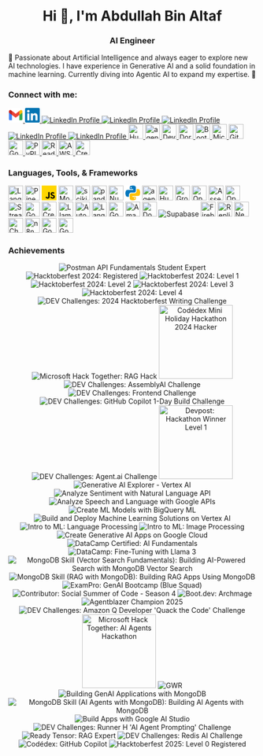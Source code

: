 <h1 align="center">Hi 👋, I'm Abdullah Bin Altaf</h1>
<h3 align="center">AI Engineer</h3>
<p>🚀 Passionate about Artificial Intelligence and always eager to explore new AI technologies. I have experience in Generative AI and a solid foundation in machine learning. Currently diving into Agentic AI to expand my expertise. 🚀</p>
<h3 align="left">Connect with me:</h3>
<a align="left" href="mailto:abdullahkoraal@gmail.com" target="_blank">
<img src="https://raw.githubusercontent.com/github/explore/refs/heads/main/topics/gmail/gmail.png" alt="LinkedIn Profile" height="30px" width="30px" title="Email">
</a>
<a align="left" href="https://www.linkedin.com/in/abdullah-k18/" target="_blank">
<img src="https://github.com/abdullah-k18/Github-Profile-README-Generator/blob/main/images/logo.png" alt="LinkedIn Profile" height="30px" width="30px" title="Linkedin">
</a>
<a align="left" href="https://www.youtube.com/@abdulla_k18" target="_blank">
<img src="https://cdn.iconscout.com/icon/free/png-256/free-youtube-logo-icon-download-in-svg-png-gif-file-formats--social-media-70-flat-icons-color-pack-logos-432560.png?f=webp&w=256" alt="LinkedIn Profile" height="30px" width="30px" title="YouTube">
</a>
<a align="left" href="https://discordapp.com/users/1250502704942284915" target="_blank">
<img src="https://avatars.githubusercontent.com/u/1965106?s=200&v=4" alt="LinkedIn Profile" height="30px" width="30px" title="Discord">
</a>
<a align="left" href="https://dev.to/abdullah-k18" target="_blank">
<img src="https://avatars.githubusercontent.com/u/13521919?s=200&v=4" alt="LinkedIn Profile" height="30px" width="30px" title="DEV Community">
</a>
<a align="left" href="https://hashnode.com/@abdullahk18" target="_blank">
<img src="https://avatars.githubusercontent.com/u/16342708?s=200&v=4" alt="LinkedIn Profile" height="30px" width="30px" title="Hashnode">
</a>
<a align="left" href="https://medium.com/@abdullahk18" target="_blank">
<img src="https://avatars.githubusercontent.com/u/923954?s=200&v=4" alt="LinkedIn Profile" height="30px" width="30px" title="Medium">
</a>
<a align="left" href="https://huggingface.co/abdullah-k18" target="_blank">
<img src="https://huggingface.co/datasets/huggingface/brand-assets/resolve/main/hf-logo.png" width="30px" height="30px" title="Hugging Face">
</a>
<a align="left" href="https://agent.ai/human/abdulla_k18" target="_blank">
<img src="https://agent.ai/agent.ai-gear/logomark.png" width="30px" height="30px" title="agent.ai">
</a>
<a align="left" href="https://devpost.com/abdullahkoraal" target="_blank">
<img src="https://www.clipartmax.com/png/middle/231-2318034_slack-devpost-devpost-logo.png" width="30px" height="30px" title="Devpost">
</a>
<a align="left" href="https://dorahacks.io/hacker/abdullah-k18" target="_blank">
<img src="https://cryptototem.com/wp-content/uploads/2023/06/DoraHacks-logo.jpg" width="30px" height="30px" title="DoraHacks">
</a>
<a align="left" href="https://www.boot.dev/u/abdullah-k18" target="_blank">
<img src="https://avatars.githubusercontent.com/u/72108331?s=200&v=4" width="30px" height="30px" title="Boot.dev">
</a>
<a align="left" href="https://learn.microsoft.com/en-us/users/abdullah-k18/" target="_blank">
<img src="https://avatars.githubusercontent.com/u/6154722?s=200&v=4" width="30px" height="30px" title="Microsoft Learn">
</a>
<a align="left" href="https://gitlab.com/abdullah-k18" target="_blank">
<img src="https://cdn4.iconfinder.com/data/icons/logos-and-brands/512/144_Gitlab_logo_logos-512.png" width="30px" height="30px" title="GitLab">
</a>
<a align="left" href="https://www.cloudskillsboost.google/public_profiles/af7812cf-2266-4107-85a0-194c2a5e1d59" target="_blank">
<img src="https://images.store.crowdstrike.com/9748z14dd5zg/7MGTtSyAi2Z29Dmiwkusu/30de0bcae755e11aebe7e87823feb9cb/Googlecloud_icon_square.png" width="30px" height="30px" title="Google Cloud Skills Boost">
</a>
<a align="left" href="https://pypi.org/user/abdullah-k18/" target="_blank">
<img src="https://upload.wikimedia.org/wikipedia/commons/thumb/0/04/PyPI-Logo-notext.svg/1200px-PyPI-Logo-notext.svg.png" width="30px" height="30px" title="PyPI">
</a>
<a align="left" href="https://app.readytensor.ai/users/abdullah-k18" target="_blank">
<img src="https://avatars.githubusercontent.com/u/104222293?s=200&v=4" width="30px" height="30px" title="Ready Tensor">
</a>
<a align="left" href="https://builder.aws.com/community/@abdullahk18" target="_blank">
<img src="https://builder.aws.com/builder-favicon.svg" width="30px" height="30px" title="AWS Builder Center">
</a>
<a align="left" href="https://www.credly.com/users/abdullah-k18" target="_blank">
<img src="https://cdn.jotfor.ms/image/r/aHR0cHM6Ly9maWxlcy5qb3Rmb3JtLmNvbS9qb3Rmb3JtYXBwcy96YXBpZXItaW50ZWdyYXRpb24tY3JlZGx5LWM0OTY0OWU1NzZjOTZlZDZmNGEzMTk2NzZiNzg5OGIwLnBuZw==/credly-.png?w=1200" width="30px" height="30px" title="Credly">
</a>
<h3 align="left">Languages, Tools, & Frameworks</h3>
<p><img src="https://registry.npmmirror.com/@lobehub/icons-static-png/latest/files/dark/langchain-color.png" width="30px" height="30px" title="LangChain">
  <img src="https://avatars.githubusercontent.com/u/54333248?s=200&v=4" width="30px" height="30px" title="Pinecone">
  <img src="https://github.com/abdullah-k18/Github-Profile-README-Generator/blob/main/images/javascript.svg" width="30px" height="30px" title="JavaScript">
  <img src="https://avatars.githubusercontent.com/u/45120?s=200&v=4" width="30px" height="30px" title="MongoDB">
  <img src="https://avatars.githubusercontent.com/u/365630?s=200&v=4" width="30px" height="30px" title="scikit-learn">
  <img src="https://avatars.githubusercontent.com/u/21206976?s=200&v=4" width="30px" height="30px" title="pandas">
  <img src="https://avatars.githubusercontent.com/u/288276?s=200&v=4" width="30px" height="30px" title="NumPy">
  <img src="https://github.com/abdullah-k18/Github-Profile-README-Generator/blob/main/images/python.svg" width="30px" height="30px" title="Python">
  <img src="https://agent.ai/agent.ai-gear/logomark.png" width="30px" height="30px" title="agent.ai">
  <img src="https://huggingface.co/datasets/huggingface/brand-assets/resolve/main/hf-logo.png" width="30px" height="30px" title="Hugging Face">
  <img src="https://avatars.githubusercontent.com/u/7464134?s=200&v=4" width="30px" height="30px" title="Groq Cloud">
  <img src="https://avatars.githubusercontent.com/u/14957082?s=200&v=4" width="30px" height="30px" title="OpenAI">
  <img src="https://avatars.githubusercontent.com/u/24515738?s=200&v=4" width="30px" height="30px" title="AssemblyAI">
  <img src="https://avatars.githubusercontent.com/u/139423088?s=200&v=4" width="30px" height="30px" title="OpenRouter"> 
  <img src="https://avatars.githubusercontent.com/u/45109972?s=200&v=4" width="30px" height="30px" title="Streamlit">
  <img src="https://avatars.githubusercontent.com/u/33467679?s=200&v=4" width="30px" height="30px" title="Google Colab">
  <img src="https://avatars.githubusercontent.com/u/170677839?s=200&v=4" width="30px" height="30px" title="CrewAI">
  <img src="https://avatars.githubusercontent.com/u/130722866?s=200&v=4" width="30px" height="30px" title="LlamaIndex">
  <img src="https://camo.githubusercontent.com/ef7d1a44f4abc5699119b28077235bbda84152fa2d74a4ea5abc7d1bccffdcbd/68747470733a2f2f6d6963726f736f66742e6769746875622e696f2f6175746f67656e2f302e322f696d672f61672e737667" width="30px" height="30px" title="AutoGen">
  <img src="https://avatars.githubusercontent.com/u/85702467?s=200&v=4" width="30px" height="30px" title="Langflow">
  <img src="https://upload.wikimedia.org/wikipedia/commons/thumb/0/05/Vertex_AI_Logo.svg/2048px-Vertex_AI_Logo.svg.png" width="30px" height="30px" title="Google Cloud Platform: Vertex AI">
  <img src="https://www.bluematador.com/hs-fs/hubfs/blog/new/How%20Many%20Packets%20per%20Second%20PPS%20in%20Amazon%20EC2/BM-EC2-post-icon.png?width=200&name=BM-EC2-post-icon.png" width="30px" height="30px" title="Amazon Web Services: EC2">
  <img src="https://avatars.githubusercontent.com/u/5429470?s=200&v=4" width="30px" height="30px" title="Docker">
  <img src="https://avatars.githubusercontent.com/u/54469796?s=200&v=4" height="30px" title="Supabase">
  <img src="https://avatars.githubusercontent.com/u/1335026?s=200&v=4" width="30px" height="30px" title="Firebase">
  <img src="https://avatars.githubusercontent.com/u/983194?s=200&v=4" width="30px" height="30px" title="Replit">
  <img src="https://camo.githubusercontent.com/c3635f27439ecdbf20e3cbf969c156f4040f10a0c8c836cf307d916dd8f806d4/68747470733a2f2f6173736574732e76657263656c2e636f6d2f696d6167652f75706c6f61642f76313636323133303535392f6e6578746a732f49636f6e5f6461726b5f6261636b67726f756e642e706e67" width="30px" height="30px" title="Next.js">
  <img src="https://avatars.githubusercontent.com/u/128686189?s=200&v=4" width="30px" height="30px" title="Chainlit">
  <img src="https://avatars.githubusercontent.com/u/45487711?s=48&v=4" width="30px" height="30px" title="n8n">
  <img src="https://brandlogos.net/wp-content/uploads/2025/03/gemini_icon-logo_brandlogos.net_bqzeu-300x300.png" width="30px" height="30px" title="Google Gemini">
  <img src="https://www.gstatic.com/aistudio/ai_studio_favicon_2_96x96.png" width="30px" height="30px" title="Google AI Studio">
</p>
<h3 align="left">Achievements</h3>
<p>
  <div align="center">
    <img src="https://cc.sj-cdn.net/instructor/3d8458f2k85sh-postman/course_series/3a5xz9m019od4/promo-image.1649784759.png" height="150px" title="Postman API Fundamentals Student Expert">
    <img src="https://assets.holopin.io/hf2024levels/level0-sloth-hello-0-0-0-0.webp" height="150px" title="Hacktoberfest 2024: Registered">
    <img src="https://assets.holopin.io/hf2024levels/level1-sloth-hello-tumbler-0-0-0.webp" height="150px" title="Hacktoberfest 2024: Level 1">
    <img src="https://assets.holopin.io/hf2024levels/level2-sloth-hello-tumbler-robe-0-0.webp" height="150px" title="Hacktoberfest 2024: Level 2">
    <img src="https://assets.holopin.io/hf2024levels/level3-sloth-hello-tumbler-robe-sparkle-0.webp" height="150px" title="Hacktoberfest 2024: Level 3">
    <img src="https://assets.holopin.io/hf2024levels/level4-sloth-hello-tumbler-robe-sparkle-moon.webp" height="150px" title="Hacktoberfest 2024: Level 4">
    <img src="https://media2.dev.to/dynamic/image/width=180,height=,fit=scale-down,gravity=auto,format=auto/https%3A%2F%2Fdev-to-uploads.s3.amazonaws.com%2Fuploads%2Fbadge%2Fbadge_image%2F349%2FHacktoberfest_Challenge-03.png" height="150px" title="DEV Challenges: 2024 Hacktoberfest Writing Challenge">
    <img src="https://images.credly.com/size/340x340/images/c8de44c7-9891-4bae-b3a7-a65ed1c28a2a/blob" height="150px" title="Microsoft Hack Together: RAG Hack">
    <img src="https://templates.images.credential.net/1734444452338981571626932552229.png" height="150px" width="150px" title="Codédex Mini Holiday Hackathon 2024 Hacker">
    <img src="https://media2.dev.to/dynamic/image/width=180,height=,fit=scale-down,gravity=auto,format=auto/https%3A%2F%2Fdev-to-uploads.s3.amazonaws.com%2Fuploads%2Fbadge%2Fbadge_image%2F351%2FAssemblyAI_Badges-04.png" height="150px" title="DEV Challenges: AssemblyAI Challenge">
    <img src="https://media2.dev.to/dynamic/image/width=180,height=,fit=scale-down,gravity=auto,format=auto/https%3A%2F%2Fdev-to-uploads.s3.amazonaws.com%2Fuploads%2Fbadge%2Fbadge_image%2F320%2FHeader_Draft-06.png" height="150px" title="DEV Challenges: Frontend Challenge">
    <img src="https://media2.dev.to/dynamic/image/width=180,height=,fit=scale-down,gravity=auto,format=auto/https%3A%2F%2Fdev-to-uploads.s3.amazonaws.com%2Fuploads%2Fbadge%2Fbadge_image%2F357%2FGitHub_Completion_Badge.png" height="150px" title="DEV Challenges: GitHub Copilot 1-Day Build Challenge">
    <img src="https://media2.dev.to/dynamic/image/width=180,height=,fit=scale-down,gravity=auto,format=auto/https%3A%2F%2Fdev-to-uploads.s3.amazonaws.com%2Fuploads%2Fbadge%2Fbadge_image%2F359%2FAgent.ai_Completion_Badge.png" height="150px" title="DEV Challenges: Agent.ai Challenge">
    <img src="https://d112y698adiu2z.cloudfront.net/photos/production/achievement_photos/000/930/137/datas/fe7da55a06691d0a0fa2fb2f32d9d352_medium_bronze.png" height="150px" width="150px" title="Devpost: Hackathon Winner Level 1">
    <img src="https://cdn.qwiklabs.com/Q3q8iU%2B3%2F5vrRb%2FHPgI86XIsGLdErHa3uLKJ%2Brxfs7Y%3D" height="150px" title="Generative AI Explorer - Vertex AI">
    <img src="https://cdn.qwiklabs.com/JOmYLpYKK1IZvJx%2FtSZh%2B5fTLcpu37J8lMm8v0qQm6Q%3D" height="150px" title="Analyze Sentiment with Natural Language API">
    <img src="https://cdn.qwiklabs.com/9l3ABNdsyhUC0bPIs6Vf1sAGsC4nb7UGe9GuP39%2FwKI%3D" height="150px" title="Analyze Speech and Language with Google APIs">
    <img src="https://cdn.qwiklabs.com/Wm106BMo1s08lU7N%2BBp7tWioQwpDFr1R60VxPqqF8r0%3D" height="150px" title="Create ML Models with BigQuery ML">
    <img src="https://cdn.qwiklabs.com/LLap1XFnTYXllIUjms9Kl6dVtMr%2FsiX2BTz1ElNuDHg%3D" height="150px" title="Build and Deploy Machine Learning Solutions on Vertex AI">
    <img src="https://cdn.qwiklabs.com/PMvEwj92V3P6rguG5fqCAhaQ9eK49tlm5CVMnyszVlg%3D" height="150px" title="Intro to ML: Language Processing">
    <img src="https://cdn.qwiklabs.com/A13uL5L4k9eJte78rdSAoCACA7eAemssidFBZbqoe0o%3D" height="150px" title="Intro to ML: Image Processing">
    <img src="https://cdn.qwiklabs.com/NZjkRzcCusZ61oE8mWpjEmZktZUXkmO%2F%2F19TokDAnsU%3D" height="150px" title="Create Generative AI Apps on Google Cloud">
    <img src="https://media.datacamp.com/legacy/Certification/Skill%20Verification/ai_fundamentals.png" height="150px" title="DataCamp Certified: AI Fundamentals">
    <img src="https://www.datacamp.com/statement-of-accomplishment/badge/course/5a875c2c9cb72d1a672d5ab781c9f4347fbf9605.png" height="150px" title="DataCamp: Fine-Tuning with Llama 3">
    <img src="https://images.credly.com/size/340x340/images/730e9c82-7869-4288-b580-9f8500a94465/blob" height="150px" title="MongoDB Skill (Vector Search Fundamentals): Building AI-Powered Search with MongoDB Vector Search">
    <img src="https://images.credly.com/size/340x340/images/2aff887d-ee1e-479f-b26f-dcb20d647bd6/blob" height="150px" title="MongoDB Skill (RAG with MongoDB): Building RAG Apps Using MongoDB">
    <img src="https://github.com/user-attachments/assets/d728dc6a-efa0-4097-bc7c-77bc77ba317e" height="150px" title="ExamPro: GenAI Bootcamp (Blue Squad)">
    <img src="https://github.com/user-attachments/assets/ef77e86c-b528-4926-bcad-8028de713206" height="150px" title="Contributor: Social Summer of Code - Season 4">
    <img src="https://storage.googleapis.com/qvault-webapp-dynamic-assets/course_assets/cCkeGw0.png" height="150px" title="Boot.dev: Archmage">
    <img src="https://trailhead.salesforce.com/assets/agentblazer/agentblazer-level-1-3afbb05a25116376d5021711bb6d1b3550296280f8d5cb3b69c1188cdcfe723b.png" height="150px" title="Agentblazer Champion 2025">
    <img src="https://media2.dev.to/dynamic/image/width=180,height=,fit=scale-down,gravity=auto,format=auto/https%3A%2F%2Fdev-to-uploads.s3.amazonaws.com%2Fuploads%2Fbadge%2Fbadge_image%2F376%2FAsset_6_2x.png" height="150px" title="DEV Challenges: Amazon Q Developer 'Quack the Code' Challenge">
    <img src="https://images.credly.com/size/110x110/images/648f7e43-0438-4607-a6cb-140a60d643d3/blob" height="150px" width="150px" title="Microsoft Hack Together: AI Agents Hackathon">
    <img src="https://github.com/user-attachments/assets/46504af4-40e3-43fa-84ef-5df45768b978" height="150px" title="GWR">
    <img src="https://images.credly.com/size/340x340/images/5bca6dc6-1e23-4f72-9368-dbc0cbf8b5cc/blob" height="150px" title="Building GenAI Applications with MongoDB">
    <img src="https://images.credly.com/size/340x340/images/252ed95c-8043-44f5-ae1f-6f5a6cf313c4/blob" height="150px" title="MongoDB Skill (AI Agents with MongoDB): Building AI Agents with MongoDB">
    <img src="https://ci3.googleusercontent.com/meips/ADKq_NaJ7Njj4ubJ7luZLdnBtH9guhMY8WqTT3bUeMaCXZQKMB0Rem3QE-2uuQCo03vBIkc4JVwh7wkRr8HEAH23OcCseOLoofm9sD8NUwZAlDqCPDO2tAEr-6aCpfv9OCTYbeN2E4NcfPki2BcZMzjxKUo0gQE=s0-d-e1-ft#https://dev-to-uploads.s3.amazonaws.com/uploads/badge/badge_image/381/DEV_Education_Badge.png" height="150px" title="Build Apps with Google AI Studio">
    <img src="https://media2.dev.to/dynamic/image/width=250,height=,fit=scale-down,gravity=auto,format=auto/https%3A%2F%2Fdev-to-uploads.s3.amazonaws.com%2Fuploads%2Fbadge%2Fbadge_image%2F384%2FRunner_H_Participant1.png" height="150px" title="DEV Challenges: Runner H 'AI Agent Prompting' Challenge">
    <img src="https://app.readytensor.ai/_next/image?url=%2Fimages%2Fbadges%2Frag_expert.png&w=128&q=75" height="150px" title="Ready Tensor: RAG Expert">
    <img src="https://ci3.googleusercontent.com/meips/ADKq_NZzi4o9xFN4bmbso9j8XLS0w3Ac0teh3BdLa6uLiToQpV8f6OJat2PjdtUJ75uB4hzJjp5xS5LXNfLftnh_ZClp7QZlOPGPy0Njdczii_IP0uEevNZ8p4xkilD6neaBWoicXxJERO8U=s0-d-e1-ft#https://dev-to-uploads.s3.amazonaws.com/uploads/badge/badge_image/391/Asset_91.png" height="150px" title="DEV Challenges: Redis AI Challenge">
    <img src="https://www.codedex.io/images/badges/goldenCourseBadges/github-copilot.png" height="150px" title="Codédex: GitHub Copilot">
    <img src="https://assets.holopin.io/hf2025levels/lvl0-astronaut.webp" height="150px" title="Hacktoberfest 2025: Level 0 Registered">
  <div/>

</p>
